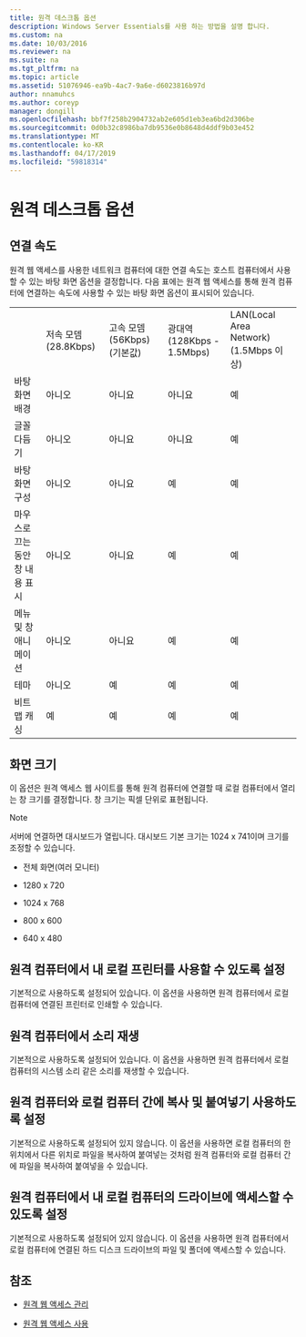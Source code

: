 ```yaml
---
title: 원격 데스크톱 옵션
description: Windows Server Essentials를 사용 하는 방법을 설명 합니다.
ms.custom: na
ms.date: 10/03/2016
ms.reviewer: na
ms.suite: na
ms.tgt_pltfrm: na
ms.topic: article
ms.assetid: 51076946-ea9b-4ac7-9a6e-d6023816b97d
author: nnamuhcs
ms.author: coreyp
manager: dongill
ms.openlocfilehash: bbf7f258b2904732ab2e605d1eb3ea6bd2d306be
ms.sourcegitcommit: 0d0b32c8986ba7db9536e0b8648d4ddf9b03e452
ms.translationtype: MT
ms.contentlocale: ko-KR
ms.lasthandoff: 04/17/2019
ms.locfileid: "59818314"
---
```

# <a name="remote-desktop-options"></a>원격 데스크톱 옵션
 
  
## <a name="connection-speed"></a>연결 속도  
 원격 웹 액세스를 사용한 네트워크 컴퓨터에 대한 연결 속도는 호스트 컴퓨터에서 사용할 수 있는 바탕 화면 옵션을 결정합니다. 다음 표에는 원격 웹 액세스를 통해 원격 컴퓨터에 연결하는 속도에 사용할 수 있는 바탕 화면 옵션이 표시되어 있습니다.  
  
||||||  
|-|-|-|-|-|  
||저속 모뎀(28.8Kbps)|고속 모뎀(56Kbps)(기본값)|광대역(128Kbps - 1.5Mbps)|LAN(Local Area Network)(1.5Mbps 이상)|  
|바탕 화면 배경|아니오|아니요|아니요|예|  
|글꼴 다듬기|아니오|아니요|아니요|예|  
|바탕 화면 구성|아니오|아니요|예|예|  
|마우스로 끄는 동안 창 내용 표시|아니오|아니요|예|예|  
|메뉴 및 창 애니메이션|아니오|아니요|예|예|  
|테마|아니오|예|예|예|  
|비트맵 캐싱|예|예|예|예|  
  
## <a name="screen-size"></a>화면 크기  
 이 옵션은 원격 액세스 웹 사이트를 통해 원격 컴퓨터에 연결할 때 로컬 컴퓨터에서 열리는 창 크기를 결정합니다. 창 크기는 픽셀 단위로 표현됩니다.  
  
> [!NOTE]
>  서버에 연결하면 대시보드가 열립니다. 대시보드 기본 크기는 1024 x 741이며 크기를 조정할 수 있습니다.  
  
-   전체 화면(여러 모니터)  
  
-   1280 x 720  
  
-   1024 x 768  
  
-   800 x 600  
  
-   640 x 480  
  
## <a name="enable-the-remote-computer-to-print-to-my-local-printer"></a>원격 컴퓨터에서 내 로컬 프린터를 사용할 수 있도록 설정  
 기본적으로 사용하도록 설정되어 있습니다. 이 옵션을 사용하면 원격 컴퓨터에서 로컬 컴퓨터에 연결된 프린터로 인쇄할 수 있습니다.  
  
## <a name="play-sounds-from-the-remote-computer"></a>원격 컴퓨터에서 소리 재생  
 기본적으로 사용하도록 설정되어 있습니다. 이 옵션을 사용하면 원격 컴퓨터에서 로컬 컴퓨터의 시스템 소리 같은 소리를 재생할 수 있습니다.  
  
## <a name="enable-copy-and-paste-between-the-remote-computer-and-the-local-computer"></a>원격 컴퓨터와 로컬 컴퓨터 간에 복사 및 붙여넣기 사용하도록 설정  
 기본적으로 사용하도록 설정되어 있지 않습니다. 이 옵션을 사용하면 로컬 컴퓨터의 한 위치에서 다른 위치로 파일을 복사하여 붙여넣는 것처럼 원격 컴퓨터와 로컬 컴퓨터 간에 파일을 복사하여 붙여넣을 수 있습니다.  
  
## <a name="enable-the-remote-computer-to-access-drives-on-my-local-computer"></a>원격 컴퓨터에서 내 로컬 컴퓨터의 드라이브에 액세스할 수 있도록 설정  
 기본적으로 사용하도록 설정되어 있지 않습니다. 이 옵션을 사용하면 원격 컴퓨터에서 로컬 컴퓨터에 연결된 하드 디스크 드라이브의 파일 및 폴더에 액세스할 수 있습니다.  
  
## <a name="see-also"></a>참조  
  
-   [원격 웹 액세스 관리](../manage/Manage-Remote-Web-Access-in-Windows-Server-Essentials.md)  
  
-   [원격 웹 액세스 사용](../use/Use-Remote-Web-Access-in-Windows-Server-Essentials.md)
